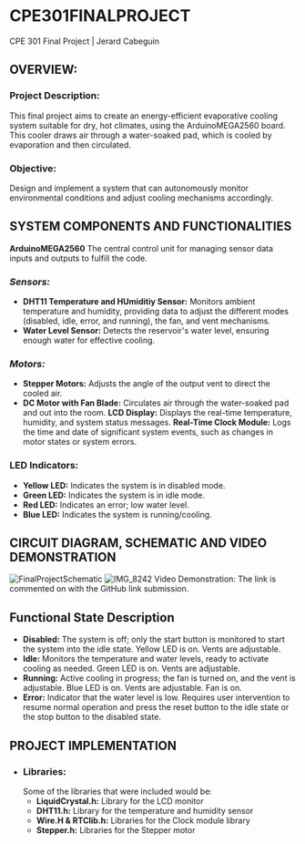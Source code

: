 # CPE301FINALPROJECT
CPE 301 Final Project | Jerard Cabeguin

## OVERVIEW:
### Project Description:
This final project aims to create an energy-efficient evaporative cooling system suitable for dry, hot climates, using the ArduinoMEGA2560 board. This cooler draws air through a water-soaked pad, which is cooled by evaporation and then circulated. 
### Objective:
Design and implement a system that can autonomously monitor environmental conditions and adjust cooling mechanisms accordingly. 

## SYSTEM COMPONENTS AND FUNCTIONALITIES
**ArduinoMEGA2560**
The central control unit for managing sensor data inputs and outputs to fulfill the code. 

### _Sensors:_
- **DHT11 Temperature and HUmiditiy Sensor:** Monitors ambient temperature and humidity, providing data to adjust the different modes (disabled, idle, error, and running), the fan, and vent mechanisms.
- **Water Level Sensor:** Detects the reservoir's water level, ensuring enough water for effective cooling.

### _Motors:_
- **Stepper Motors:** Adjusts the angle of the output vent to direct the cooled air.
- **DC Motor with Fan Blade:** Circulates air through the water-soaked pad and out into the room.
**LCD Display:** Displays the real-time temperature, humidity, and system status messages.
**Real-Time Clock Module:** Logs the time and date of significant system events, such as changes in motor states or system errors.
### LED Indicators:
- **Yellow LED:** Indicates the system is in disabled mode.
- **Green LED:** Indicates the system is in idle mode.
- **Red LED:** Indicates an error; low water level.
- **Blue LED:** Indicates the system is running/cooling.

## CIRCUIT DIAGRAM, SCHEMATIC AND VIDEO DEMONSTRATION
![FinalProjectSchematic](https://github.com/jcabeguin/CPE301FINALPROJECT/assets/112597766/14c9dccb-68c4-470d-8477-6bc0421e083e)
![IMG_8242](https://github.com/jcabeguin/CPE301FINALPROJECT/assets/112597766/ba97b90c-7a1a-48a0-90e9-cf7e3c1b9403)
Video Demonstration: The link is commented on with the GitHub link submission. 

## Functional State Description
- **Disabled:** The system is off; only the start button is monitored to start the system into the idle state. Yellow LED is on. Vents are adjustable.
-  **Idle:** Monitors the temperature and water levels, ready to activate cooling as needed. Green LED is on. Vents are adjustable. 
-  **Running:** Active cooling in progress; the fan is turned on, and the vent is adjustable. Blue LED is on. Vents are adjustable. Fan is on.
-  **Error:** Indicator that the water level is low. Requires user intervention to resume normal operation and press the reset button to the idle state or the stop button to the disabled state. 

## PROJECT IMPLEMENTATION
- ### Libraries:
  Some of the libraries that were included would be:
  - **LiquidCrystal.h:** Library for the LCD monitor
  - **DHT11.h:** Library for the temperature and humidity sensor
  - **Wire.H & RTClib.h:** Libraries for the Clock module library
  - **Stepper.h:** Libraries for the Stepper motor
    























